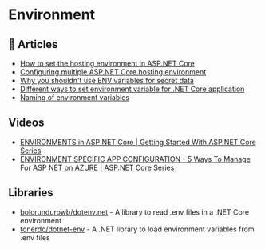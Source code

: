 # Environment

## 📝 Articles

- [How to set the hosting environment in ASP.NET Core](https://andrewlock.net/how-to-set-the-hosting-environment-in-asp-net-core/)
- [Configuring multiple ASP.NET Core hosting environment](https://procodeguide.com/programming/asp-net-core-hosting-environment/)
- [Why you shouldn't use ENV variables for secret data](https://diogomonica.com/2017/03/27/why-you-shouldnt-use-env-variables-for-secret-data/)
- [Different ways to set environment variable for .NET Core application](https://dejanstojanovic.net/aspnet/2018/july/different-ways-to-set-environment-for-net-core-application/)
- [Naming of environment variables](https://docs.microsoft.com/en-us/aspnet/core/fundamentals/configuration/?view=aspnetcore-6.0#naming-of-environment-variables)

## Videos
- [ENVIRONMENTS in ASP NET Core | Getting Started With ASP.NET Core Series](https://www.youtube.com/watch?v=UPgHRiLw4is)
- [ENVIRONMENT SPECIFIC APP CONFIGURATION - 5 Ways To Manage For ASP NET on AZURE | ASP.NET Core Series](https://www.youtube.com/watch?v=wTSu2aCoR7Y&)

## Libraries
- [bolorundurowb/dotenv.net](https://github.com/bolorundurowb/dotenv.net) - A library to read .env files in a .NET Core environment
- [tonerdo/dotnet-env](https://github.com/tonerdo/dotnet-env) - A .NET library to load environment variables from .env files